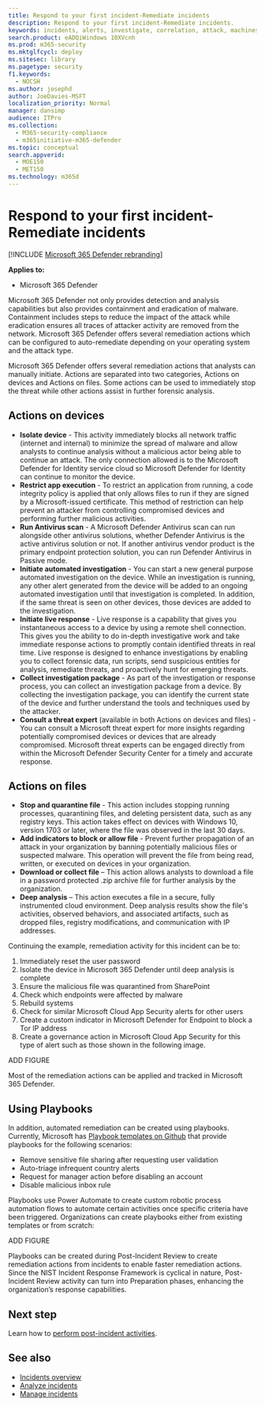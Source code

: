 ```yaml
---
title: Respond to your first incident-Remediate incidents
description: Respond to your first incident-Remediate incidents.
keywords: incidents, alerts, investigate, correlation, attack, machines, devices, users, identities, identity, mailbox, email, 365, microsoft, m365
search.product: eADQiWindows 10XVcnh
ms.prod: m365-security
ms.mktglfcycl: deploy
ms.sitesec: library
ms.pagetype: security
f1.keywords: 
  - NOCSH
ms.author: josephd
author: JoeDavies-MSFT
localization_priority: Normal
manager: dansimp
audience: ITPro
ms.collection: 
  - M365-security-compliance
  - m365initiative-m365-defender
ms.topic: conceptual
search.appverid: 
  - MOE150
  - MET150
ms.technology: m365d
---
```

# Respond to your first incident-Remediate incidents

[!INCLUDE [Microsoft 365 Defender rebranding](../includes/microsoft-defender.md)]

**Applies to:**
- Microsoft 365 Defender

Microsoft 365 Defender not only provides detection and analysis capabilities but also provides containment and eradication of malware. Containment includes steps to reduce the impact of the attack while eradication ensures all traces of attacker activity are removed from the network.  Microsoft 365 Defender offers several remediation actions which can be configured to auto-remediate depending on your operating system and the attack type.

Microsoft 365 Defender offers several remediation actions that analysts can manually initiate. Actions are separated into two categories, Actions on devices and Actions on files. Some actions can be used to immediately stop the threat while other actions assist in further forensic analysis.

## Actions on devices

- **Isolate device** - This activity immediately blocks all network traffic (internet and internal) to minimize the spread of malware and allow analysts to continue analysis without a malicious actor being able to continue an attack. The only connection allowed is to the Microsoft Defender for Identity service cloud so Microsoft Defender for Identity can continue to monitor the device. 
- **Restrict app execution** - To restrict an application from running, a code integrity policy is applied that only allows files to run if they are signed by a Microsoft-issued certificate. This method of restriction can help prevent an attacker from controlling compromised devices and performing further malicious activities.
- **Run Antivirus scan** - A Microsoft Defender Antivirus scan can run alongside other antivirus solutions, whether Defender Antivirus is the active antivirus solution or not. If another antivirus vendor product is the primary endpoint protection solution, you can run Defender Antivirus in Passive mode.
- **Initiate automated investigation** - You can start a new general purpose automated investigation on the device. While an investigation is running, any other alert generated from the device will be added to an ongoing automated investigation until that investigation is completed. In addition, if the same threat is seen on other devices, those devices are added to the investigation.
- **Initiate live response** - Live response is a capability that gives you instantaneous access to a device by using a remote shell connection. This gives you the ability to do in-depth investigative work and take immediate response actions to promptly contain identified threats in real time. Live response is designed to enhance investigations by enabling you to collect forensic data, run scripts, send suspicious entities for analysis, remediate threats, and proactively hunt for emerging threats.
- **Collect investigation package** - As part of the investigation or response process, you can collect an investigation package from a device. By collecting the investigation package, you can identify the current state of the device and further understand the tools and techniques used by the attacker. 
- **Consult a threat expert** (available in both Actions on devices and files) - You can consult a Microsoft threat expert for more insights regarding potentially compromised devices or devices that are already compromised. Microsoft threat experts can be engaged directly from within the Microsoft Defender Security Center for a timely and accurate response. 

## Actions on files

- **Stop and quarantine file** - This action includes stopping running processes, quarantining files, and deleting persistent data, such as any registry keys. This action takes effect on devices with Windows 10, version 1703 or later, where the file was observed in the last 30 days. 
- **Add indicators to block or allow file** - Prevent further propagation of an attack in your organization by banning potentially malicious files or suspected malware. This operation will prevent the file from being read, written, or executed on devices in your organization.
- **Download or collect file** – This action allows analysts to download a file in a password protected .zip archive file for further analysis by the organization.
- **Deep analysis** – This action executes a file in a secure, fully instrumented cloud environment. Deep analysis results show the file's activities, observed behaviors, and associated artifacts, such as dropped files, registry modifications, and communication with IP addresses. 

Continuing the example, remediation activity for this incident can be to:

1. Immediately reset the user password
2. Isolate the device in Microsoft 365 Defender until deep analysis is complete
3. Ensure the malicious file was quarantined from SharePoint
4. Check which endpoints were affected by malware
5. Rebuild systems
6. Check for similar Microsoft Cloud App Security alerts for other users
7. Create a custom indicator in Microsoft Defender for Endpoint to block a Tor IP address
8. Create a governance action in Microsoft Cloud App Security for this type of alert such as those shown in the following image.

ADD FIGURE
 
Most of the remediation actions can be applied and tracked in Microsoft 365 Defender. 

## Using Playbooks

In addition, automated remediation can be created using playbooks. Currently, Microsoft has [Playbook templates on Github](https://github.com/microsoft/Microsoft-Cloud-App-Security/tree/master/Playbooks) that provide playbooks for the following scenarios:

- Remove sensitive file sharing after requesting user validation
- Auto-triage infrequent country alerts
- Request for manager action before disabling an account
- Disable malicious inbox rule

Playbooks use Power Automate to create custom robotic process automation flows to automate certain activities once specific criteria have been triggered. Organizations can create playbooks either from existing templates or from scratch:
 
ADD FIGURE
 
Playbooks can be created during Post-Incident Review to create remediation actions from incidents to enable faster remediation actions. Since the NIST Incident Response Framework is cyclical in nature, Post-Incident Review activity can turn into Preparation phases, enhancing the organization’s response capabilities.

## Next step

Learn how to [perform post-incident activities](first-incident-post.md).

## See also

- [Incidents overview](incidents-overview.md)
- [Analyze incidents](investigate-incidents.md)
- [Manage incidents](manage-incidents.md)
